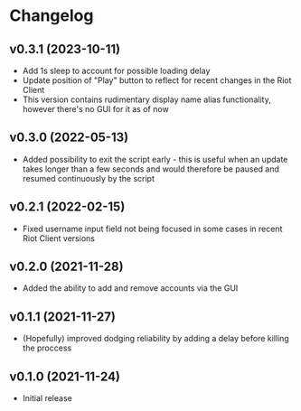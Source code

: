 # Changelog

## v0.3.1 (2023-10-11)

- Add 1s sleep to account for possible loading delay
- Update position of "Play" button to reflect for recent changes in the Riot Client
- This version contains rudimentary display name alias functionality, however there's no GUI for it as of now

## v0.3.0 (2022-05-13)

- Added possibility to exit the script early - this is useful when an update takes longer than a few seconds and would therefore be paused and resumed continuously by the script

## v0.2.1 (2022-02-15)

- Fixed username input field not being focused in some cases in recent Riot Client versions

## v0.2.0 (2021-11-28)

- Added the ability to add and remove accounts via the GUI

## v0.1.1 (2021-11-27)

- (Hopefully) improved dodging reliability by adding a delay before killing the proccess

## v0.1.0 (2021-11-24)

- Initial release
